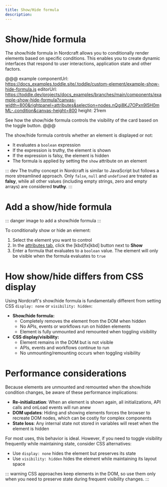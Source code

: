 ```yaml
---
title: Show/Hide formula
description:
---
```


# Show/hide formula
The show/hide formula in Nordcraft allows you to conditionally render elements based on specific conditions. This enables you to create dynamic interfaces that respond to user interactions, application state and other factors.

@@@ example
componentUrl: https://docs_examples.toddle.site/.toddle/custom-element/example-show-hide-formula.js
editorUrl: https://toddle.dev/projects/docs_examples/branches/main/components/example-show-hide-formula?canvas-width=800&rightpanel=attributes&selection=nodes.nQgi8KJ7OPxn9l5H0mML-.condition&canvas-height=800
height: 21rem

See how the show/hide formula controls the visibility of the card based on the toggle button.
@@@

The show/hide formula controls whether an element is displayed or not:
- It evaluates a `boolean` expression
- If the expression is truthy, the element is shown
- If the expression is falsy, the element is hidden
- The formula is applied by setting the `show` attribute on an element

::: dev
The truthy concept in Nordcraft is similar to JavaScript but follows a more streamlined approach. Only `false`, `null` and `undefined` are treated as **falsy**, while all other values (including empty strings, zero and empty arrays) are considered **truthy**.
:::

# Add a show/hide formula

::: danger
image to add a show/hide formula
:::

To conditionally show or hide an element:
1. Select the element you want to control
2. In the [attributes tab](/the-editor/element-panel#attributes-tab), click the [kbd]fx[kbd] button next to **Show**
3. Enter a formula that evaluates to a `boolean` value. The element will only be visible when the formula evaluates to `true`

# How show/hide differs from CSS display
Using Nordcraft's show/hide formula is fundamentally different from setting CSS `display: none` or `visibility: hidden`:
- **Show/hide formula:**
  - Completely removes the element from the DOM when hidden
  - No APIs, events or workflows run on hidden elements
  - Element is fully unmounted and remounted when toggling visibility
- **CSS display/visibility:**
  - Element remains in the DOM but is not visible
  - APIs, events and workflows continue to run
  - No unmounting/remounting occurs when toggling visibility

# Performance considerations
Because elements are unmounted and remounted when the show/hide condition changes, be aware of these performance implications:
- **Re-initialization**: When an element is shown again, all initializations, API calls and onLoad events will run anew
- **DOM updates**: Hiding and showing elements forces the browser to recreate DOM nodes, which can be costly for complex components
- **State loss**: Any internal state not stored in variables will reset when the element is hidden

For most uses, this behavior is ideal. However, if you need to toggle visibility frequently while maintaining state, consider CSS alternatives:
- Use `display: none` hides the element but preserves its state
- Use `visibility: hidden` hides the element while maintaining its layout space

::: warning
CSS approaches keep elements in the DOM, so use them only when you need to preserve state during frequent visibility changes.
:::